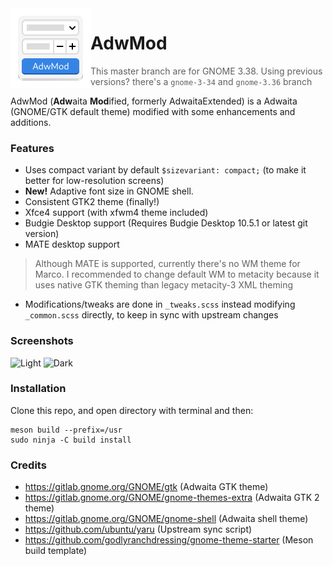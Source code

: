 <img src="data/logo.svg" alt="AdwMod" align="left" width="128" height="128"/>

AdwMod
=====
> This master branch are for GNOME 3.38. Using previous versions? there's a `gnome-3-34` and `gnome-3.36` branch

AdwMod (**Adw**aita **Mod**ified, formerly AdwaitaExtended) is a Adwaita (GNOME/GTK default theme) modified with some enhancements and additions.

### Features
- Uses compact variant by default `$sizevariant: compact;` (to make it better for low-resolution screens)
- **New!** Adaptive font size in GNOME shell.
- Consistent GTK2 theme (finally!)
- Xfce4 support (with xfwm4 theme included)
- Budgie Desktop support (Requires Budgie Desktop 10.5.1 or latest git version)
- MATE desktop support
> Although MATE is supported, currently there's no WM theme for Marco. I recommended to change default WM to metacity because it uses native GTK theming than legacy metacity-3 XML theming
- Modifications/tweaks are done in `_tweaks.scss` instead modifying `_common.scss` directly, to keep in sync with upstream changes

### Screenshots
![Light](/data/ss-light.png)
![Dark](/data/ss-dark.png)

### Installation
Clone this repo, and open directory with terminal and then:
```
meson build --prefix=/usr
sudo ninja -C build install
```
### Credits
- https://gitlab.gnome.org/GNOME/gtk (Adwaita GTK theme)
- https://gitlab.gnome.org/GNOME/gnome-themes-extra (Adwaita GTK 2 theme)
- https://gitlab.gnome.org/GNOME/gnome-shell (Adwaita shell theme)
- https://github.com/ubuntu/yaru (Upstream sync script)
- https://github.com/godlyranchdressing/gnome-theme-starter (Meson build template)
